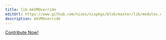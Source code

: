 ```yaml
---
title: lib.mkVMOverride
editUrl: https://www.github.com/nixos/nixpkgs/blob/master/lib/modules.nix#L1026C26
description: mkVMOverride
---
```


<a href="https://www.github.com/nixos/nixpkgs/blob/master/lib/modules.nix#L1026C26">Contribute Now!</a>
